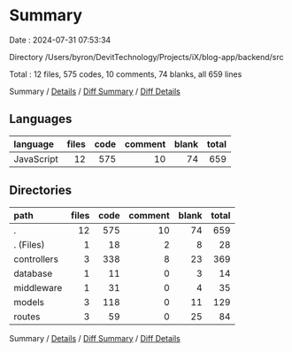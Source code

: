 # Summary

Date : 2024-07-31 07:53:34

Directory /Users/byron/DevitTechnology/Projects/iX/blog-app/backend/src

Total : 12 files,  575 codes, 10 comments, 74 blanks, all 659 lines

Summary / [Details](details.md) / [Diff Summary](diff.md) / [Diff Details](diff-details.md)

## Languages
| language | files | code | comment | blank | total |
| :--- | ---: | ---: | ---: | ---: | ---: |
| JavaScript | 12 | 575 | 10 | 74 | 659 |

## Directories
| path | files | code | comment | blank | total |
| :--- | ---: | ---: | ---: | ---: | ---: |
| . | 12 | 575 | 10 | 74 | 659 |
| . (Files) | 1 | 18 | 2 | 8 | 28 |
| controllers | 3 | 338 | 8 | 23 | 369 |
| database | 1 | 11 | 0 | 3 | 14 |
| middleware | 1 | 31 | 0 | 4 | 35 |
| models | 3 | 118 | 0 | 11 | 129 |
| routes | 3 | 59 | 0 | 25 | 84 |

Summary / [Details](details.md) / [Diff Summary](diff.md) / [Diff Details](diff-details.md)